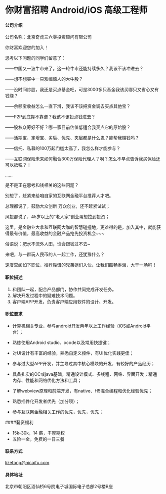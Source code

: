你财富招聘 Android/iOS 高级工程师
==========

#### 公司介绍
公司名称：北京奇虎三六零投资顾问有限公司

你财富欢迎您的加入！

思考以下问题的同学们留意了：

——中国又一波牛市来了，这一轮牛市还能持续多久？我该不该冲进去？

——想不想买中一只涨幅惊人的大牛股？

——没时间炒股，我还是买点基金吧，可是3000多只基金我该买哪只又省心又有钱赚？

——余额宝收益怎么一直下滑，我该不该把资金调去买点其他宝？

——P2P到底靠不靠谱？我该不该投点钱进去？

——股权众筹好不好？哪一家目前估值低适合我买点它的原始股？

——活期宝、定增宝、劣后、优先、夹层都是什么鬼？能帮我赚钱吗？

——信托、私募的100万起门槛太高了，我怎么样才能参与？

——互联网保险未来如何融合300万保险代理人？啊？怎么不早点告诉我买保险还可以抵税？！

……

是不是正在思考和钱相关的这些问题？

别想了，赶紧来给咱自家的互联网金融平台推荐人才吧。

总理都说了，鼓励大众创新 万众创业，还不赶紧试试；

风投都说了，45岁以上的“老人家”创业甭想拉到投资；

这里，是金融业大拿和互联网大咖的智慧碰撞地，更难得的是，加入其中，就能获得最有价值，最高收益的金融产品抢先投资机会~~~

俗语说：肥水不流外人田，谁会跟钱过不去~

来吧，与一群玩人民币的人一起工作，还犹豫什么？

速度查阅如下职位，推荐靠谱的兄弟姐们入伙，让我们酣畅淋漓，大干一场吧！

#### 职位描述
1. 和团队一起，配合产品部门，协作共同完成开发任务。
2. 解决开发过程中的疑难技术问题。
3. 客户端APP开发，负责客户端应用软件的设计、开发。

#### 职位要求
* 计算机相关专业，参与android开发两年以上工作经验（iOS或Android平台）；

* 熟练使用Android studio、xcode以及常用快捷键；

* 对UI设计有丰富的经验，熟悉自定义控件，有UI优化实践更佳；

* 参与过大型APP开发，并主导过其中核心模块的开发，有较好的产品经历；

* 具备扎实的OC或java基础，精通设计模式、多线程、网络、界面开发；精通内存、性能和网络优化方法和工具；

* 了解webview原理和前端开发，有native、H5混合编程和优化经验优先；

* 熟悉插件化开发者优先（加分项）；

* 参与互联网金融相关工作的优先，优先，优先；

####薪资福利
- 15k-30k，14 薪，丰厚期权 
- 五险一金，免费的一日三餐

#### 联系方式
[lizetong@nicaifu.com](mailto:lizetong@nicaifu.com) 

#### 具体地址
北京市朝阳区酒仙桥6号院电子城国际电子总部2号楼B座


